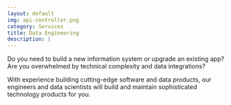 ```yaml
---
layout: default
img: api-controller.png
category: Services
title: Data Engineering
description: |
---
```


Do you need to build a new information system or upgrade an existing app?
 Are you overwhelmed by technical complexity and data integrations?

With experience building cutting-edge software and data products,
 our engineers and data scientists will build and maintain sophisticated technology products for you.
